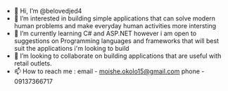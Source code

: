 - 👋 Hi, I’m @belovedjed4
- 👀 I’m interested in building simple applications that can solve modern human problems and make everyday human activities more intersting
- 🌱 I’m currently learning C# and ASP.NET however i am open to suggestions on Programming languages and frameworks that will best suit the applications i'm looking to build
- 💞️ I’m looking to collaborate on building applications that are useful with retail outlets.
- 📫 How to reach me : email - moishe.okolo15@gmail.com
                       phone - 09137366717

<!---
belovedjed4/belovedjed4 is a ✨ special ✨ repository because its `README.md` (this file) appears on your GitHub profile.
You can click the Preview link to take a look at your changes.
--->
